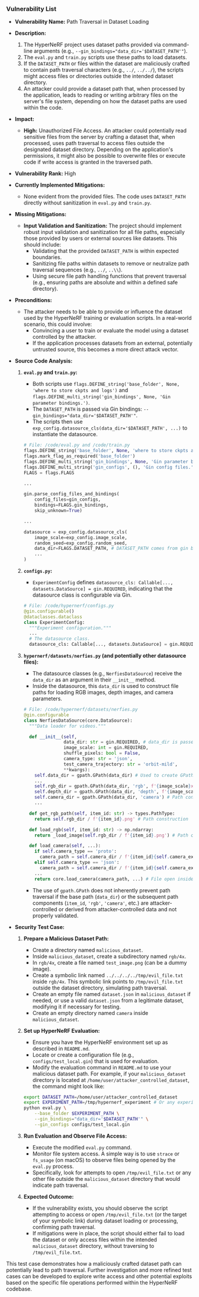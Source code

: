 ### Vulnerability List

*   **Vulnerability Name:** Path Traversal in Dataset Loading

*   **Description:**
    1.  The HyperNeRF project uses dataset paths provided via command-line arguments (e.g., `--gin_bindings="data_dir='$DATASET_PATH'"`).
    2.  The `eval.py` and `train.py` scripts use these paths to load datasets.
    3.  If the `DATASET_PATH` or files within the dataset are maliciously crafted to contain path traversal characters (e.g., `../`, `../../`), the scripts might access files or directories outside the intended dataset directory.
    4.  An attacker could provide a dataset path that, when processed by the application, leads to reading or writing arbitrary files on the server's file system, depending on how the dataset paths are used within the code.

*   **Impact:**
    - **High:** Unauthorized File Access. An attacker could potentially read sensitive files from the server by crafting a dataset that, when processed, uses path traversal to access files outside the designated dataset directory. Depending on the application's permissions, it might also be possible to overwrite files or execute code if write access is granted in the traversed path.

*   **Vulnerability Rank:** High

*   **Currently Implemented Mitigations:**
    - None evident from the provided files. The code uses `DATASET_PATH` directly without sanitization in `eval.py` and `train.py`.

*   **Missing Mitigations:**
    - **Input Validation and Sanitization:** The project should implement robust input validation and sanitization for all file paths, especially those provided by users or external sources like datasets. This should include:
        - Validating that the provided `DATASET_PATH` is within expected boundaries.
        - Sanitizing file paths within datasets to remove or neutralize path traversal sequences (e.g., `../`, `..\\`).
        - Using secure file path handling functions that prevent traversal (e.g., ensuring paths are absolute and within a defined safe directory).

*   **Preconditions:**
    - The attacker needs to be able to provide or influence the dataset used by the HyperNeRF training or evaluation scripts. In a real-world scenario, this could involve:
        -  Convincing a user to train or evaluate the model using a dataset controlled by the attacker.
        -  If the application processes datasets from an external, potentially untrusted source, this becomes a more direct attack vector.

*   **Source Code Analysis:**

    1.  **`eval.py` and `train.py`:**
        - Both scripts use `flags.DEFINE_string('base_folder', None, 'where to store ckpts and logs')` and `flags.DEFINE_multi_string('gin_bindings', None, 'Gin parameter bindings.')`.
        - The `DATASET_PATH` is passed via Gin bindings: `--gin_bindings="data_dir='$DATASET_PATH'"`.
        - The scripts then use `exp_config.datasource_cls(data_dir='$DATASET_PATH', ...)` to instantiate the datasource.

        ```python
        # File: /code/eval.py and /code/train.py
        flags.DEFINE_string('base_folder', None, 'where to store ckpts and logs')
        flags.mark_flag_as_required('base_folder')
        flags.DEFINE_multi_string('gin_bindings', None, 'Gin parameter bindings.')
        flags.DEFINE_multi_string('gin_configs', (), 'Gin config files.')
        FLAGS = flags.FLAGS

        ...

        gin.parse_config_files_and_bindings(
            config_files=gin_configs,
            bindings=FLAGS.gin_bindings,
            skip_unknown=True)

        ...

        datasource = exp_config.datasource_cls(
            image_scale=exp_config.image_scale,
            random_seed=exp_config.random_seed,
            data_dir=FLAGS.DATASET_PATH, # DATASET_PATH comes from gin binding
            ...
        )
        ```

    2.  **`configs.py`:**
        - `ExperimentConfig` defines `datasource_cls: Callable[..., datasets.DataSource] = gin.REQUIRED`, indicating that the datasource class is configurable via Gin.

        ```python
        # File: /code/hypernerf/configs.py
        @gin.configurable()
        @dataclasses.dataclass
        class ExperimentConfig:
          """Experiment configuration."""
          ...
          # The datasource class.
          datasource_cls: Callable[..., datasets.DataSource] = gin.REQUIRED
        ```

    3.  **`hypernerf/datasets/nerfies.py` (and potentially other datasource files):**
        - The datasource classes (e.g., `NerfiesDataSource`) receive the `data_dir` as an argument in their `__init__` method.
        - Inside the datasource, this `data_dir` is used to construct file paths for loading RGB images, depth images, and camera parameters.

        ```python
        # File: /code/hypernerf/datasets/nerfies.py
        @gin.configurable
        class NerfiesDataSource(core.DataSource):
          """Data loader for videos."""

          def __init__(self,
                       data_dir: str = gin.REQUIRED, # data_dir is passed here
                       image_scale: int = gin.REQUIRED,
                       shuffle_pixels: bool = False,
                       camera_type: str = 'json',
                       test_camera_trajectory: str = 'orbit-mild',
                       **kwargs):
            self.data_dir = gpath.GPath(data_dir) # Used to create GPath objects
            ...
            self.rgb_dir = gpath.GPath(data_dir, 'rgb', f'{image_scale}x') # Path construction
            self.depth_dir = gpath.GPath(data_dir, 'depth', f'{image_scale}x') # Path construction
            self.camera_dir = gpath.GPath(data_dir, 'camera') # Path construction
            ...

          def get_rgb_path(self, item_id: str) -> types.PathType:
            return self.rgb_dir / f'{item_id}.png' # Path construction

          def load_rgb(self, item_id: str) -> np.ndarray:
            return _load_image(self.rgb_dir / f'{item_id}.png') # Path construction and file open

          def load_camera(self, ...):
            if self.camera_type == 'proto':
              camera_path = self.camera_dir / f'{item_id}{self.camera_ext}' # Path construction
            elif self.camera_type == 'json':
              camera_path = self.camera_dir / f'{item_id}{self.camera_ext}' # Path construction
            ...
            return core.load_camera(camera_path, ...) # File open inside load_camera

        ```

        - The use of `gpath.GPath` does not inherently prevent path traversal if the base path (`data_dir`) or the subsequent path components (`item_id`, `'rgb'`, `'camera'`, etc.) are attacker-controlled or derived from attacker-controlled data and not properly validated.

*   **Security Test Case:**

    1.  **Prepare a Malicious Dataset Path:**
        - Create a directory named `malicious_dataset`.
        - Inside `malicious_dataset`, create a subdirectory named `rgb/4x`.
        - In `rgb/4x`, create a file named `test_image.png` (can be a dummy image).
        - Create a symbolic link named `../../../../tmp/evil_file.txt` inside `rgb/4x`. This symbolic link points to `/tmp/evil_file.txt` outside the dataset directory, simulating path traversal.
        - Create an empty file named `dataset.json` in `malicious_dataset` if needed, or use a valid `dataset.json` from a legitimate dataset, modifying it if necessary for testing.
        - Create an empty directory named `camera` inside `malicious_dataset`.

    2.  **Set up HyperNeRF Evaluation:**
        - Ensure you have the HyperNeRF environment set up as described in `README.md`.
        - Locate or create a configuration file (e.g., `configs/test_local.gin`) that is used for evaluation.
        - Modify the evaluation command in `README.md` to use your malicious dataset path. For example, if your `malicious_dataset` directory is located at `/home/user/attacker_controlled_dataset`, the command might look like:

        ```bash
        export DATASET_PATH=/home/user/attacker_controlled_dataset
        export EXPERIMENT_PATH=/tmp/hypernerf_experiment # Or any experiment path
        python eval.py \
            --base_folder $EXPERIMENT_PATH \
            --gin_bindings="data_dir='$DATASET_PATH'" \
            --gin_configs configs/test_local.gin
        ```

    3.  **Run Evaluation and Observe File Access:**
        - Execute the modified `eval.py` command.
        - Monitor file system access. A simple way is to use `strace` or `fs_usage` (on macOS) to observe files being opened by the `eval.py` process.
        - Specifically, look for attempts to open `/tmp/evil_file.txt` or any other file outside the `malicious_dataset` directory that would indicate path traversal.

    4.  **Expected Outcome:**
        - If the vulnerability exists, you should observe the script attempting to access or open `/tmp/evil_file.txt` (or the target of your symbolic link) during dataset loading or processing, confirming path traversal.
        - If mitigations were in place, the script should either fail to load the dataset or only access files within the intended `malicious_dataset` directory, without traversing to `/tmp/evil_file.txt`.

This test case demonstrates how a maliciously crafted dataset path can potentially lead to path traversal. Further investigation and more refined test cases can be developed to explore write access and other potential exploits based on the specific file operations performed within the HyperNeRF codebase.